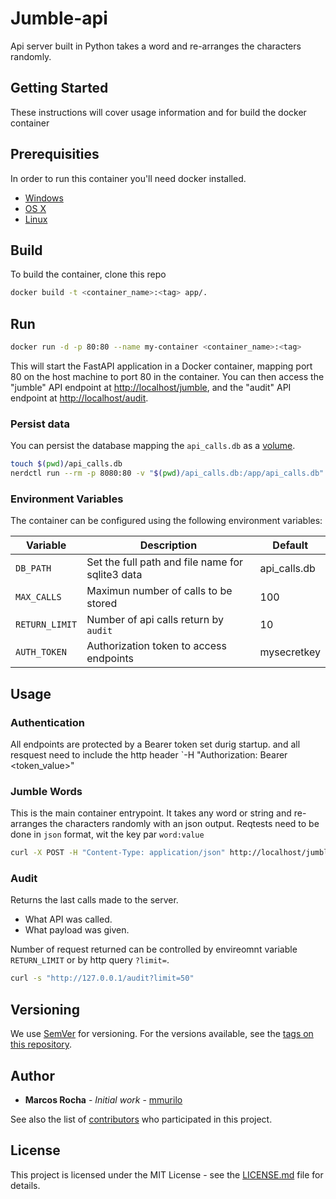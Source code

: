 # Jumble-api

Api server built in Python takes a word and re-arranges the characters randomly.

## Getting Started

These instructions will cover usage information and for build the docker container

## Prerequisities

In order to run this container you'll need docker installed.

- [Windows](https://docs.docker.com/windows/started)
- [OS X](https://docs.docker.com/mac/started/)
- [Linux](https://docs.docker.com/linux/started/)

## Build

To build the container, clone this repo

```bash
docker build -t <container_name>:<tag> app/.
```

## Run

```bash
docker run -d -p 80:80 --name my-container <container_name>:<tag>
```

This will start the FastAPI application in a Docker container, mapping port 80 on the host machine to port 80 in the container. You can then access the "jumble" API endpoint at <http://localhost/jumble>, and the "audit" API endpoint at <http://localhost/audit>.

### Persist data

You can persist the database mapping the `api_calls.db` as a [volume](https://docs.docker.com/storage/volumes/).

```bash
touch $(pwd)/api_calls.db
nerdctl run --rm -p 8080:80 -v "$(pwd)/api_calls.db:/app/api_calls.db" --name <some_name> <container_name>:<tag>
```

### Environment Variables

The container can be configured using the following environment variables:

| Variable       | Description                                      | Default      |
| -------------- | ------------------------------------------------ | ------------ |
| `DB_PATH`      | Set the full path and file name for sqlite3 data | api_calls.db |
| `MAX_CALLS`    | Maximun number of calls to be stored             | 100          |
| `RETURN_LIMIT` | Number of api calls return by `audit`            | 10           |
| `AUTH_TOKEN`   | Authorization token to access endpoints          | mysecretkey  |

## Usage

### Authentication

All endpoints are protected by a Bearer token set durig startup. and all resquest need to include the http header `-H "Authorization: Bearer <token_value>"

### Jumble Words

This is the main container entrypoint. It takes any word or string and re-arranges the characters randomly with an json output.
Reqtests need to be done in `json` format, wit the key par `word:value`

```bash
curl -X POST -H "Content-Type: application/json" http://localhost/jumble -d '{"word":"magic"}' -H "Authorization: Bearer <token>"
```

### Audit

Returns the last calls made to the server.

- What API was called.
- What payload was given.

Number of request returned can be controlled by envireomnt variable `RETURN_LIMIT` or by http query `?limit=`.

```bash
curl -s "http://127.0.0.1/audit?limit=50"
```

<!-- ## Contributing

Please read [CONTRIBUTING.md](CONTRIBUTING.md) for details on our code of conduct, and the process for submitting pull requests to us. -->

## Versioning

We use [SemVer](http://semver.org/) for versioning. For the versions available, see the
[tags on this repository](https://github.com/your/repository/tags).

## Author

- **Marcos Rocha** - _Initial work_ - [mmurilo](https://github.com/mmurilo)

See also the list of [contributors](https://github.com/mmurilo/scramble-words/contributors) who
participated in this project.

## License

This project is licensed under the MIT License - see the [LICENSE.md](../LICENSE.md) file for details.
